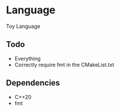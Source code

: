 # Language
Toy Language

## Todo
 - Everything
 - Correctly require fmt in the CMakeList.txt

## Dependencies
 - C++20
 - fmt
